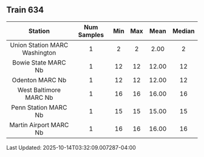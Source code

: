 ## Train 634

| Station | Num Samples | Min | Max | Mean | Median |
| :-----: | :---------: | :-: | :-: | :--: | :----: |
| Union Station MARC Washington | 1 | 2 | 2 | 2.00 | 2 |
| Bowie State MARC Nb | 1 | 12 | 12 | 12.00 | 12 |
| Odenton MARC Nb | 1 | 12 | 12 | 12.00 | 12 |
| West Baltimore MARC Nb | 1 | 16 | 16 | 16.00 | 16 |
| Penn Station MARC Nb | 1 | 15 | 15 | 15.00 | 15 |
| Martin Airport MARC Nb | 1 | 16 | 16 | 16.00 | 16 |


Last Updated: 2025-10-14T03:32:09.007287-04:00
